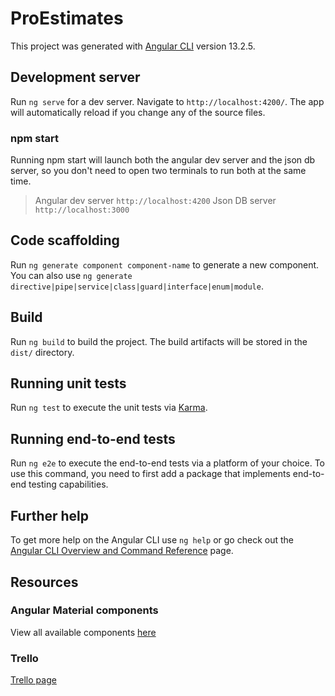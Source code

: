 # ProEstimates

This project was generated with [Angular CLI](https://github.com/angular/angular-cli) version 13.2.5.

## Development server

Run `ng serve` for a dev server. Navigate to `http://localhost:4200/`. The app will automatically reload if you change any of the source files.

### npm start
Running npm start will launch both the angular dev server and the json db server, so you don't need to open two terminals to run both at the same time.

> Angular dev server `http://localhost:4200`
> Json DB server     `http://localhost:3000` 

## Code scaffolding

Run `ng generate component component-name` to generate a new component. You can also use `ng generate directive|pipe|service|class|guard|interface|enum|module`.

## Build

Run `ng build` to build the project. The build artifacts will be stored in the `dist/` directory.

## Running unit tests

Run `ng test` to execute the unit tests via [Karma](https://karma-runner.github.io).

## Running end-to-end tests

Run `ng e2e` to execute the end-to-end tests via a platform of your choice. To use this command, you need to first add a package that implements end-to-end testing capabilities.

## Further help

To get more help on the Angular CLI use `ng help` or go check out the [Angular CLI Overview and Command Reference](https://angular.io/cli) page.

## Resources

### Angular Material components

View all available components [here](https://material.angular.io/components/categories)

### Trello

[Trello page](https://trello.com/b/qApcoTXG/proestimates)
